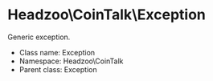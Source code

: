Headzoo\CoinTalk\Exception
===============

Generic exception.




* Class name: Exception
* Namespace: Headzoo\CoinTalk
* Parent class: Exception









